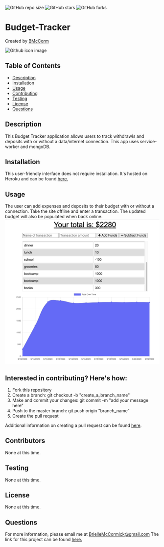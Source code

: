 

![GitHub repo size](https://img.shields.io/github/repo-size/BMcCorm/Budget-Tracker)
![GitHub stars](https://img.shields.io/github/stars/BMcCorm/Budget-Tracker?style=social)
![GitHub forks](https://img.shields.io/github/forks/BMcCorm/Budget-Tracker?style=social)

# Budget-Tracker
Created by [BMcCorm](https://github.com/BMcCorm) 

![Github icon image](https://avatars1.githubusercontent.com/u/64443618?v=4)

## Table of Contents
- [Description](#Description)
- [Installation](#Installation)
- [Usage](#Usage)
- [Contributing](#Contributors)
- [Testing](#Testing)
- [License](#License)
- [Questions](#Questions)

## Description
This Budget Tracker application allows users to track withdrawls and deposits with or without a data/internet connection. This app uses service-worker and mongoDB.

## Installation
This user-friendly interface does not require installation. It's hosted on Heroku and can be found [here.](https://budget-tracker-bm.herokuapp.com/)

## Usage
The user can add expenses and deposits to their budget with or without a connection. Take the site offline and enter a transaction. The updated budget will also be populated when back online.
![screenshot](./public/assets/images/icons/budget_tracker_screenshot.png)
## Interested in contributing? Here's how:

1. Fork this repository
2. Create a branch: git checkout -b "create_a_branch_name"
3. Make and commit your changes: git commit -m "add your message here"
4. Push to the master branch: git push origin "branch_name"
5. Create the pull request

Additional information on creating a pull request can be found [here](https://help.github.com/en/github/collaborating-with-issues-and-pull-requests/creating-a-pull-request). 

## Contributors
None at this time.

## Testing
None at this time.

## License
None at this time.

## Questions
For more information, please email me at BrielleMcCormick@gmail.com
The link for this project can be found [here.](https://BMcCorm.github.io/Budget-Tracker/)


